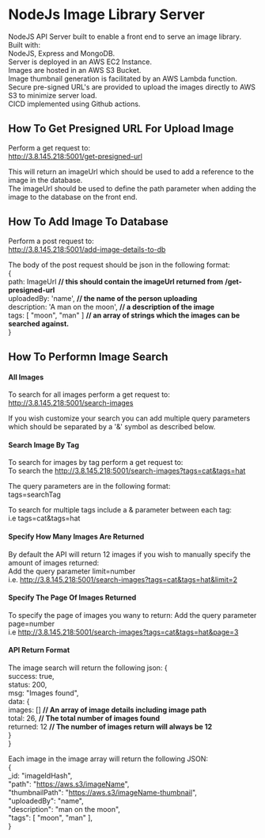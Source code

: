 # NodeJs Image Library Server

NodeJS API Server built to enable a front end to serve an image library.  
Built with:  
NodeJS, Express and MongoDB.  
Server is deployed in an AWS EC2 Instance.  
Images are hosted in an AWS S3 Bucket.  
Image thumbnail generation is facilitated by an AWS Lambda function.  
Secure pre-signed URL's are provided to upload the images directly to AWS S3 to
minimize server load.  
CICD implemented using Github actions.

## How To Get Presigned URL For Upload Image

Perform a get request to:  
http://3.8.145.218:5001/get-presigned-url

This will return an imageUrl which should be used to add a reference to the
image in the database.  
The imageUrl should be used to define the path parameter when adding the image
to the database on the front end.

## How To Add Image To Database

Perform a post request to:  
http://3.8.145.218:5001/add-image-details-to-db

The body of the post request should be json in the following format:  
{  
path: ImageUrl **// this should contain the imageUrl returned from**
**/get-presigned-url**  
uploadedBy: 'name', **// the name of the person uploading**  
description: 'A man on the moon', **// a description of the image**  
tags: [ "moon", "man" ] **// an array of strings which the images can be**
**searched against.**  
}

## How To Performn Image Search

#### All Images

To search for all images perform a get request to:  
http://3.8.145.218:5001/search-images

If you wish customize your search you can add multiple query parameters which
should be separated by a '&' symbol as described below.

#### Search Image By Tag

To search for images by tag perform a get request to:  
To search the http://3.8.145.218:5001/search-images?tags=cat&tags=hat

The query parameters are in the following format:  
tags=searchTag

To search for multiple tags include a & parameter between each tag:  
i.e tags=cat&tags=hat

#### Specify How Many Images Are Returned

By default the API will return 12 images if you wish to manually specify the
amount of images returned:  
Add the query parameter limit=number  
i.e. http://3.8.145.218:5001/search-images?tags=cat&tags=hat&limit=2

#### Specify The Page Of Images Returned

To specify the page of images you wany to return: Add the query parameter
page=number  
i.e http://3.8.145.218:5001/search-images?tags=cat&tags=hat&page=3

#### API Return Format

The image search will return the following json: {  
 success: true,  
 status: 200,  
 msg: "Images found",  
 data: {  
 images: [] **// An array of image details including image path**  
 total: 26, **// The total number of images found**  
 returned: 12 **// The number of images return will always be 12**  
 }  
 }

Each image in the image array will return the following JSON:  
 {  
 \_id: "imageIdHash",  
 "path": "https://aws.s3/imageName",  
 "thumbnailPath": "https://aws.s3/imageName-thumbnail",  
 "uploadedBy": "name",  
 "description": "man on the moon",  
 "tags": [ "moon", "man" ],  
 }
